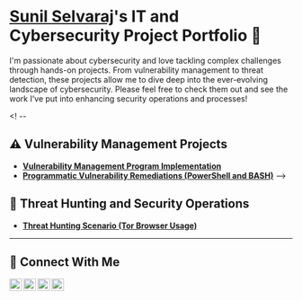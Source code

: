 # <a href="https://www.linkedin.com/in/sunilselvaraj/">Sunil Selvaraj</a>'s IT and Cybersecurity Project Portfolio 🔐

I'm passionate about cybersecurity and love tackling complex challenges through hands-on projects. From vulnerability management to threat detection, these projects allow me to dive deep into the ever-evolving landscape of cybersecurity. Please feel free to check them out and see the work I’ve put into enhancing security operations and processes!

<! --
 ## ⚠️ Vulnerability Management Projects

- **[Vulnerability Management Program Implementation](https://github.com/sunilselvaraj1/vulnerability-management-program)**
- **[Programmatic Vulnerability Remediations (PowerShell and BASH)](https://github.com/sunilselvaraj1/programmatic-vulnerability-remediations)**
-->

## 🚨 Threat Hunting and Security Operations

- **[Threat Hunting Scenario (Tor Browser Usage)](https://github.com/sunilselvaraj1/threat-hunting-scenario-tor)**

<hr/>

## 🤳 Connect With Me

[<img align="left" alt="sunilselvaraj | YouTube" width="22px" src="https://cdn.jsdelivr.net/npm/simple-icons@v3/icons/youtube.svg" />][youtube]
[<img align="left" alt="sunilselvaraj | Twitter" width="22px" src="https://cdn.jsdelivr.net/npm/simple-icons@v3/icons/twitter.svg" />][twitter]
[<img align="left" alt="sunilselvaraj | LinkedIn" width="22px" src="https://cdn.jsdelivr.net/npm/simple-icons@v3/icons/linkedin.svg" />][linkedin]
[<img align="left" alt="sunilselvaraj | Instagram" width="22px" src="https://cdn.jsdelivr.net/npm/simple-icons@v3/icons/instagram.svg" />][instagram]

[twitter]: https://twitter.com/___________
[youtube]: https://www.youtube.com/c/___________
[instagram]: https://www.instagram.com/___________
[linkedin]: https://linkedin.com/in/sunilselvaraj

<!--
<img width="35" alt="image" src="https://github.com/user-attachments/assets/2f41c7cd-5ea8-4475-b451-a37161b6c3fb"> 
<img width="35" alt="image" src="https://github.com/user-attachments/assets/77649969-9910-4994-8b96-74a116cfb2a8">
-->
